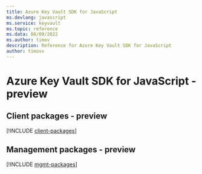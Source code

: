 ```yaml
---
title: Azure Key Vault SDK for JavaScript
ms.devlang: javascript
ms.service: keyvault
ms.topic: reference
ms.data: 08/09/2022
ms.author: timov
description: Reference for Azure Key Vault SDK for JavaScript
author: timovv
---
```

# Azure Key Vault SDK for JavaScript - preview

## Client packages - preview
[!INCLUDE [client-packages](key-vault-client-index.md)]
## Management packages - preview
[!INCLUDE [mgmt-packages](key-vault-mgmt-index.md)]